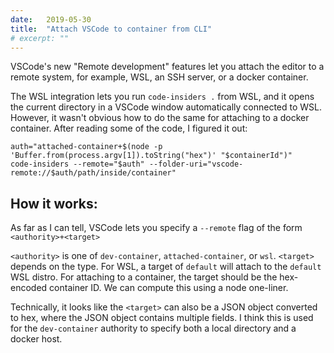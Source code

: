 ```yaml
---
date:   2019-05-30
title:  "Attach VSCode to container from CLI"
# excerpt: ""
---
```


VSCode's new "Remote development" features let you attach the editor to a remote system, for example, WSL, an SSH server, or a docker container.

The WSL integration lets you run `code-insiders .` from WSL, and it opens the current directory in a VSCode window automatically connected to WSL.  However, it wasn't obvious how to do the same for attaching to a docker container.  After reading some of the code, I figured it out:

```
auth="attached-container+$(node -p 'Buffer.from(process.argv[1]).toString("hex")' "$containerId")"
code-insiders --remote="$auth" --folder-uri="vscode-remote://$auth/path/inside/container"
```

## How it works:

As far as I can tell, VSCode lets you specify a `--remote` flag of the form `<authority>+<target>`

`<authority>` is one of `dev-container`, `attached-container`, or `wsl`.
`<target>` depends on the type.  For WSL, a target of `default` will attach to the `default` WSL distro.
For attaching to a container, the target should be the hex-encoded container ID.  We can compute this using a node one-liner.

Technically, it looks like the `<target>` can also be a JSON object converted to hex, where the JSON object contains multiple fields.  I think this is used for the `dev-container` authority to specify both a local directory and a docker host.
